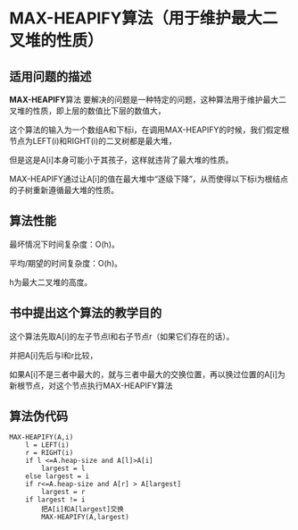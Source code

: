 MAX-HEAPIFY算法（用于维护最大二叉堆的性质）
===============================

适用问题的描述
----------------

**MAX-HEAPIFY**算法 要解决的问题是一种特定的问题，这种算法用于维护最大二叉堆的性质，即上层的数值比下层的数值大，

这个算法的输入为一个数组A和下标i，在调用MAX-HEAPIFY的时候，我们假定根节点为LEFT(i)和RIGHT(i)的二叉树都是最大堆，

但是这是A[i]本身可能小于其孩子，这样就违背了最大堆的性质。

MAX-HEAPIFY通过让A[i]的值在最大堆中“逐级下降”，从而使得以下标i为根结点的子树重新遵循最大堆的性质。

算法性能
---------

最坏情况下时间复杂度：O(h)。

平均/期望的时间复杂度：O(h)。

h为最大二叉堆的高度。

书中提出这个算法的教学目的
-----------------------------

这个算法先取A[i]的左子节点l和右子节点r（如果它们存在的话）。

并把A[i]先后与l和r比较，

如果A[i]不是三者中最大的，就与三者中最大的交换位置，再以换过位置的A[i]为新根节点，对这个节点执行MAX-HEAPIFY算法

算法伪代码
-----------

```
MAX-HEAPIFY(A,i)
	l = LEFT(i)
	r = RIGHT(i)
	if l <=A.heap-size and A[l]>A[i]
		largest = l
	else largest = i
	if r<=A.heap-size and A[r] > A[largest]
		largest = r
	if largest != i
		把A[i]和A[largest]交换
		MAX-HEAPIFY(A,largest)
		
```